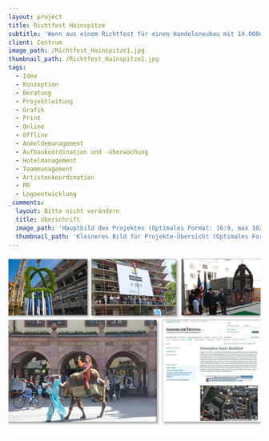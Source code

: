 ```yaml
---
layout: project
title: Richtfest Hainspitze
subtitle: 'Wenn aus einem Richtfest für einen Handelsneubau mit 14.000qm etwas ganz Besonderes werden soll – muss auch hier erst eine Idee geboren werden. Schon schnell zeigte sich bei den Recherchen, dass sich am Ausrichtungsort Leipzig zwei der wichtigsten Handelsstraßen aus dem römischen Reich kreuzten. Auf dieser Basis wurden unterschiedlichste Ideen entwickelt, die sich alle auf Handel und den damit verbundenen Ländern bezogen. Schnell entschied sich der Kunde für das Motto 1001 Nacht. Also rieben wir an unserer Wunderlampe und die Agentur-Gini zauberte Bauchtänzerinnen, Feuerspucker und Kamele nach Leipzig. Dienstleister von überall wie türkische Eisverkäufer aus den Niederlanden oder der Mann mit dem Ochs am Spieß aus dem bergischen Land folgten Ihrem Ruf. Und so ergab sich nach umfangreicher Recherche, Planung, Briefing eines 60-köpfigen Teams vor Ort und Durchführung ein unvergessliches Event, dass in einer öffentlichen und privaten Area, für geladene Gäste, mit umfangreicher Verpflegung gefeiert wurde.'
client: Centrum
image_path: /Richtfest_Hainspitze1.jpg
thumbnail_path: /Richtfest_Hainspitze2.jpg
tags:
  - Idee
  - Konzeption
  - Beratung
  - Projektleitung
  - Grafik
  - Print
  - Online
  - Offline
  - Anmeldemanagement
  - Aufbaukoordination und -überwachung
  - Hotelmanagement
  - Teammanagement
  - Artistenkoordination
  - PR
  - Logoentwicklung
_comments:
  layout: Bitte nicht verändern
  title: Überschrift
  image_path: 'Hauptbild des Projektes (Optimales Format: 16:9, max 1024px breite)'
  thumbnail_path: 'Kleineres Bild für Projekte-Übersicht (Optimales Format: 4:3, max 1024px breite)'
---
```



![](/uploads/versions/richtfest-hainspitze2---x46-0-932-659-1024-724x---.jpg)